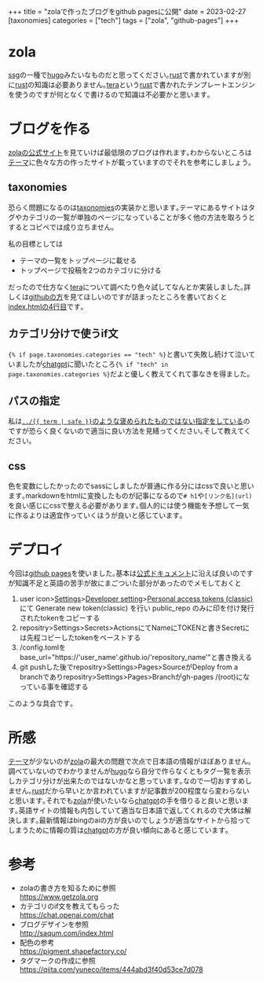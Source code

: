 +++
title = "zolaで作ったブログをgithub pagesに公開"
date = 2023-02-27
[taxonomies]
categories = ["tech"]
tags = ["zola", "github-pages"]
+++

# zola
[ssg](https://en.wikipedia.org/wiki/Static_site_generator)の一種で[hugo](https://gohugo.io/)みたいなものだと思ってください｡[rust](https://www.rust-lang.org/ja)で書かれていますが別に[rust](https://www.rust-lang.org/ja)の知識は必要ありません｡[tera](https://tera.netlify.app)という[rust](https://www.rust-lang.org/ja)で書かれたテンプレートエンジンを使うのですが何となくで書けるので知識は不必要かと思います｡

# ブログを作る
[zolaの公式サイト](https://www.getzola.org/)を見ていけば最低限のブログは作れます｡わからないところは[テーマ](https://www.getzola.org/themes/)に色々な方の作ったサイトが載っていますのでそれを参考にしましょう｡

## taxonomies
恐らく問題になるのは[taxonomies](https://www.getzola.org/documentation/templates/taxonomies/)の実装かと思います｡テーマにあるサイトはタグやカテゴリの一覧が単独のページになっていることが多く他の方法を取ろうとするとコピペでは成り立ちません｡

私の目標としては
- テーマの一覧をトップページに載せる
- トップページで投稿を2つのカテゴリに分ける

だったので仕方なく[tera](https://tera.netlify.app)について調べたり色々試してなんとか実装しました｡詳しくは[githubの方](https://github.com/natsuka-sili/natsuka-sili.github.io)を見てほしいのですが詰まったところを書いておくと[index.htmlの4行目](https://github.com/natsuka-sili/natsuka-sili.github.io/blob/main/templates/index.html#L4)です｡

## カテゴリ分けで使うif文

`{% if page.taxonomies.categories == "tech" %}`と書いて失敗し続けて泣いていましたが[chatgpt](https://chat.openai.com/chat)に聞いたところ`{% if "tech" in page.taxonomies.categories %}`だよと優しく教えてくれて事なきを得ました｡

## パスの指定
私は[`../{{ term | safe }}`のような褒められたものではない指定をしている](https://github.com/natsuka-sili/natsuka-sili.github.io/blob/main/templates/tags/single.html#L10)のですが恐らく良くないので適当に良い方法を見繕ってください｡そして教えてください｡

## css
色を変数にしたかったのでsassにしましたが普通に作る分にはcssで良いと思います｡markdownをhtmlに変換したものが記事になるので`# h1`や`[リンク名](url)`を良い感じにcssで整える必要があります｡個人的には使う機能を予想して一気に作るよりは適宜作っていくほうが良いと感じています｡

# デプロイ
今回は[github pages](https://docs.github.com/ja/pages/getting-started-with-github-pages/about-github-pages)を使いました｡基本は[公式ドキュメント](https://www.getzola.org/documentation/deployment/github-pages/)に沿えば良いのですが知識不足と英語の苦手が故にまごついた部分があったのでメモしておくと
1. user icon>[Settings](https://github.com/settings/profile)>[Developer setting](https://github.com/settings/apps)>[Personal access tokens (classic)](https://github.com/settings/tokens)にて Generate new token(classic) を行い public_repo のみに印を付け発行されたtokenをコピーする
1. repositry>Settings>Secrets>ActionsにてNameにTOKENと書きSecretには先程コピーしたtokenをペーストする
1. /config.tomlをbase_url="https://'user_name'.github.io/'repository_name'"と書き換える
1. git pushした後でrepositry>Settings>Pages>SourceがDeploy from a branchでありrepositry>Settings>Pages>Branchがgh-pages /(root)になっている事を確認する

このような具合です｡

# 所感
[テーマ](https://www.getzola.org/themes/)が少ないのが[zola](https://www.getzola.org/)の最大の問題で次点で日本語の情報がほぼありません｡調べていないのでわかりませんが[hugo](https://gohugo.io/)なら自分で作らなくともタグ一覧を表示しカテゴリ分けが出来たのではないかなと思っています｡なので一切おすすめしません｡[rust](https://www.rust-lang.org/ja)だから早いとか言われていますが記事数が200程度なら変わらないと思います｡それでも[zola](https://www.getzola.org/)が使いたいなら[chatgpt](https://chat.openai.com/chat)の手を借りると良いと思います｡英語サイトの情報も内包していて適当な日本語で返してくれるので大体は解決します｡最新情報はbingのaiの方が良いのでしょうが適当なサイトから拾ってしまうために情報の質は[chatgpt](https://chat.openai.com/chat)の方が良い傾向にあると感じています｡

# 参考
- zolaの書き方を知るために参照\
<https://www.getzola.org>
- カテゴリのif文を教えてもらった\
<https://chat.openai.com/chat>
- ブログデザインを参照\
<http://saqum.com/index.html>
- 配色の参考\
<https://pigment.shapefactory.co/>
- タグマークの作成に参照\
<https://qiita.com/yuneco/items/444abd3f40d53ce7d078>
